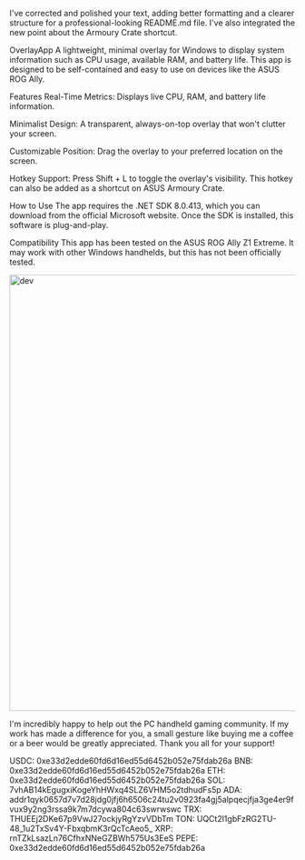 I've corrected and polished your text, adding better formatting and a clearer structure for a professional-looking README.md file. I've also integrated the new point about the Armoury Crate shortcut.

OverlayApp
A lightweight, minimal overlay for Windows to display system information such as CPU usage, available RAM, and battery life. This app is designed to be self-contained and easy to use on devices like the ASUS ROG Ally.

Features
Real-Time Metrics: Displays live CPU, RAM, and battery life information.

Minimalist Design: A transparent, always-on-top overlay that won't clutter your screen.

Customizable Position: Drag the overlay to your preferred location on the screen.

Hotkey Support: Press Shift + L to toggle the overlay's visibility. This hotkey can also be added as a shortcut on ASUS Armoury Crate.

How to Use
The app requires the .NET SDK 8.0.413, which you can download from the official Microsoft website. Once the SDK is installed, this software is plug-and-play.

Compatibility
This app has been tested on the ASUS ROG Ally Z1 Extreme. It may work with other Windows handhelds, but this has not been officially tested.



<img width="1185" height="768" alt="dev" src="https://github.com/user-attachments/assets/0c14fd34-3456-4328-a3da-362370ef626b" />




I'm incredibly happy to help out the PC handheld gaming community. If my work has made a difference for you, a small gesture like buying me a coffee or a beer would be greatly appreciated. Thank you all for your support!

USDC: 0xe33d2edde60fd6d16ed55d6452b052e75fdab26a
BNB: 0xe33d2edde60fd6d16ed55d6452b052e75fdab26a
ETH: 0xe33d2edde60fd6d16ed55d6452b052e75fdab26a
SOL: 7vhAB14kEgugxiKogeYhHWxq4SLZ6VHM5o2tdhudFs5p
ADA: addr1qyk0657d7v7d28jdg0jfj6h6506c24tu2v0923fa4gj5alpqecjfja3ge4er9fvux9y2ng3rssa9k7m7dcywa804c63swrwswc
TRX: THUEEj2DKe67p9VwJ27ockjyRgYzvVDbTm
TON: UQCt2l1gbFzRG2TU-48_1u2TxSv4Y-FbxqbmK3rQcTcAeo5_
XRP: rnTZkLsazLn76CfhxNNeGZBWh575Us3EeS
PEPE: 0xe33d2edde60fd6d16ed55d6452b052e75fdab26a
